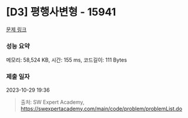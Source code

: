 # [D3] 평행사변형 - 15941 

[문제 링크](https://swexpertacademy.com/main/code/problem/problemDetail.do?contestProbId=AYVgOZEKOpcDFAQK) 

### 성능 요약

메모리: 58,524 KB, 시간: 155 ms, 코드길이: 111 Bytes

### 제출 일자

2023-10-29 19:36



> 출처: SW Expert Academy, https://swexpertacademy.com/main/code/problem/problemList.do